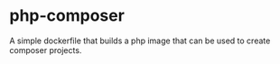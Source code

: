 # php-composer
A simple dockerfile that builds a php image that can be used to create composer projects.
